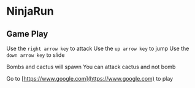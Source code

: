 # NinjaRun

## Game Play

Use the `right arrow key` to attack
Use the `up arrow key` to jump
Use the `down arrow key` to slide

Bombs and cactus will spawn
You can attack cactus and not bomb

Go to [https://www.google.com](https://www.google.com) to play
